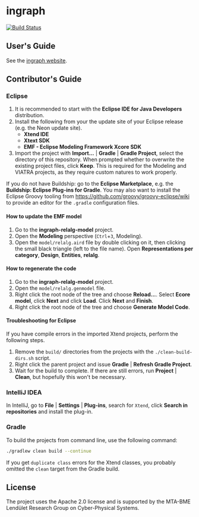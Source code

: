 # ingraph

[![Build Status](https://travis-ci.org/FTSRG/ingraph.svg?branch=master)](https://travis-ci.org/FTSRG/ingraph)

## User's Guide

See the [ingraph website](http://docs.inf.mit.bme.hu/ingraph/).

## Contributor's Guide

### Eclipse

1. It is recommended to start with the **Eclipse IDE for Java Developers** distribution.
1. Install the following from your the update site of your Eclipse release (e.g. the Neon update site).
    * **Xtend IDE**
    * **Xtext SDK**
    * **EMF - Eclipse Modeling Framework Xcore SDK**
1. Import the project with **Import...** | **Gradle** | **Gradle Project**, select the directory of this repository. When prompted whether to overwrite the existing project files, click **Keep**. This is required for the Modeling and VIATRA projects, as they require custom natures to work properly.

If you do not have Buildship: go to the **Eclipse Marketplace**, e.g. the **Buildship: Eclipse Plug-ins for Gradle**. You may also want to install the Eclipse Groovy tooling from <https://github.com/groovy/groovy-eclipse/wiki> to provide an editor for the `.gradle` configuration files.

#### How to update the EMF model

1. Go to the **ingraph-relalg-model** project.
1. Open the **Modeling** perspective (`Ctrl`+`3`, Modeling).
1. Open the `model/relalg.aird` file by double clicking on it, then clicking the small black triangle (left to the file name). Open **Representations per category**, **Design**, **Entities**, **relalg**.

#### How to regenerate the code

1. Go to the **ingraph-relalg-model** project.
1. Open the `model/relalg.genmodel` file.
1. Right click the root node of the tree and choose **Reload...**. Select **Ecore model**, click **Next** and click **Load**. Click **Next** and **Finish**.
1. Right click the root node of the tree and choose **Generate Model Code**.

#### Troubleshooting for Eclipse

If you have compile errors in the imported Xtend projects, perform the following steps.

1. Remove the `build/` directories from the projects with the `./clean-build-dirs.sh` script.
1. Right click the parent project and issue **Gradle** | **Refresh Gradle Project**.
1. Wait for the build to complete. If there are still errors, run **Project** | **Clean**, but hopefully this won't be necessary.

### IntelliJ IDEA

In IntelliJ, go to **File** | **Settings** | **Plug-ins**, search for `Xtend`, click **Search in repositories** and install the plug-in.

### Gradle

To build the projects from command line, use the following command:

```bash
./gradlew clean build --continue
```

If you get `duplicate class` errors for the Xtend classes, you probably omitted the `clean` target from the Gradle build.

## License

The project uses the Apache 2.0 license and is supported by the MTA-BME Lendület Research Group on Cyber-Physical Systems.
